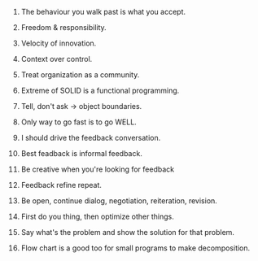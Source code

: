 1.  The behaviour you walk past is what you accept.

1.  Freedom & responsibility.
1.  Velocity of innovation.
1.  Context over control.
1.  Treat organization as a community.
1.  Extreme of SOLID is a functional programming.
1.  Tell, don't ask -> object boundaries.

1.  Only way to go fast is to go WELL.

1.  I should drive the feedback conversation.
1.  Best feadback is informal feedback.
1.  Be creative when you're looking for feedback
1.  Feedback refine repeat.
1.  Be open, continue dialog, negotiation, reiteration, revision.

1.  First do you thing, then optimize other things.
1.  Say what's the problem and show the solution for that problem.

1.  Flow chart is a good too for small programs to make decomposition.

